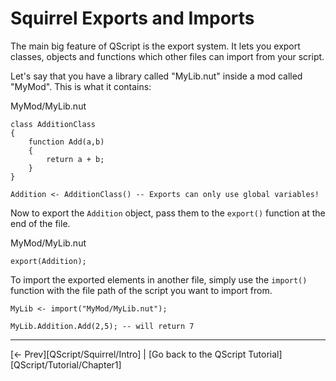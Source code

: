 # Squirrel Exports and Imports

The main big feature of QScript is the export system. It lets you export classes, objects and functions which other files can import from your script.

Let's say that you have a library called "MyLib.nut" inside a mod called "MyMod". This is what it contains:

MyMod/MyLib.nut
```
class AdditionClass
{
    function Add(a,b)
    {
        return a + b;
    }
}

Addition <- AdditionClass() -- Exports can only use global variables!
```

Now to export the `Addition` object, pass them to the `export()` function at the end of the file.

MyMod/MyLib.nut
```
export(Addition);
```

To import the exported elements in another file, simply use the `import()` function with the file path of the script you want to import from.

```
MyLib <- import("MyMod/MyLib.nut");

MyLib.Addition.Add(2,5); -- will return 7
```

---

[<- Prev][QScript/Squirrel/Intro] |
[Go back to the QScript Tutorial][QScript/Tutorial/Chapter1]